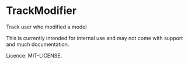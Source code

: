 # TrackModifier

Track user who modified a model

This is currently intended for internal use and may not come with support and much documentation.

Licence: MIT-LICENSE.
